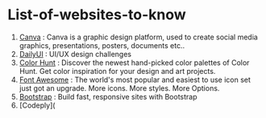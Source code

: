 # List-of-websites-to-know
1. [Canva](https://www.canva.com/) : Canva is a graphic design platform, used to create social media graphics, presentations, posters, documents etc.. 
2. [DailyUI](https://www.dailyui.co/) : UI/UX design challenges
3. [Color Hunt](https://colorhunt.co/) : Discover the newest hand-picked color palettes of Color Hunt. Get color inspiration for your design and art projects.
4. [Font Awesome](https://fontawesome.com/) : The world's most popular and easiest to use icon set just got an upgrade. More icons. More styles. More Options.
5. [Bootstrap](https://getbootstrap.com/) : Build fast, responsive sites with Bootstrap
6. [Codeply](

